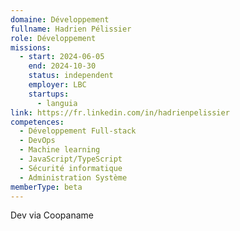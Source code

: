 ```yaml
---
domaine: Développement
fullname: Hadrien Pélissier
role: Développement
missions:
  - start: 2024-06-05
    end: 2024-10-30
    status: independent
    employer: LBC
    startups:
      - languia
link: https://fr.linkedin.com/in/hadrienpelissier
competences:
  - Développement Full-stack
  - DevOps
  - Machine learning
  - JavaScript/TypeScript
  - Sécurité informatique
  - Administration Système
memberType: beta
---
```

Dev via Coopaname